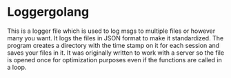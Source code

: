 # Loggergolang
This is a logger file which is used to log msgs to multiple files or however many you want.
It logs the files in JSON format to make it standardized.
The program creates a directory with the time stamp on it for each session and saves your files in it.
It was originally written to work with a server so the file is opened once for optimization purposes even if the functions are called in a loop.
